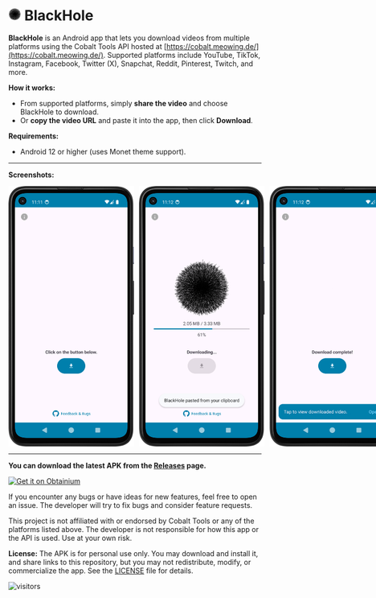 # <img src="images/blackhole.gif" alt="BlackHole GIF" width="25" /> BlackHole

**BlackHole** is an Android app that lets you download videos from multiple platforms using the Cobalt Tools API hosted at [https://cobalt.meowing.de/](https://cobalt.meowing.de/). Supported platforms include YouTube, TikTok, Instagram, Facebook, Twitter (X), Snapchat, Reddit, Pinterest, Twitch, and more.

**How it works:**  
- From supported platforms, simply **share the video** and choose BlackHole to download.  
- Or **copy the video URL** and paste it into the app, then click **Download**.  

**Requirements:**  
- Android 12 or higher (uses Monet theme support).

---

**Screenshots:**  
<div style="display: flex; gap: 10px;">
  <img src="images/screenshot1.png" alt="Screenshot 1" width="250"/>
  <img src="images/screenshot2.png" alt="Screenshot 2" width="250"/>
  <img src="images/screenshot3.png" alt="Screenshot 3" width="250"/>
</div>


---

**You can download the latest APK from the [Releases](../../releases) page.**

[<img src="https://github.com/user-attachments/assets/713d71c5-3dec-4ec4-a3f2-8d28d025a9c6" alt="Get it on Obtainium" height="80">](https://apps.obtainium.imranr.dev/redirect.html?r=obtainium://add/https://github.com/dkajan19/blackhole/releases)

If you encounter any bugs or have ideas for new features, feel free to open an issue. The developer will try to fix bugs and consider feature requests.

This project is not affiliated with or endorsed by Cobalt Tools or any of the platforms listed above. The developer is not responsible for how this app or the API is used. Use at your own risk.

**License:** The APK is for personal use only. You may download and install it, and share links to this repository, but you may not redistribute, modify, or commercialize the app. See the [LICENSE](./LICENSE) file for details.

![visitors](https://visitor-badge.laobi.icu/badge?page_id=dkajan19.blackhole)
